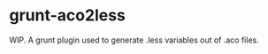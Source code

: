 grunt-aco2less
==============

WIP. A grunt plugin used to generate .less variables out of .aco files.
